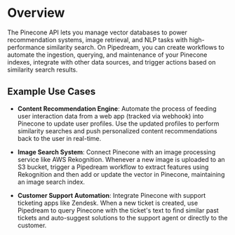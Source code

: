 # Overview

The Pinecone API lets you manage vector databases to power recommendation systems, image retrieval, and NLP tasks with high-performance similarity search. On Pipedream, you can create workflows to automate the ingestion, querying, and maintenance of your Pinecone indexes, integrate with other data sources, and trigger actions based on similarity search results.

## Example Use Cases

- **Content Recommendation Engine**: Automate the process of feeding user interaction data from a web app (tracked via webhook) into Pinecone to update user profiles. Use the updated profiles to perform similarity searches and push personalized content recommendations back to the user in real-time.

- **Image Search System**: Connect Pinecone with an image processing service like AWS Rekognition. Whenever a new image is uploaded to an S3 bucket, trigger a Pipedream workflow to extract features using Rekognition and then add or update the vector in Pinecone, maintaining an image search index.

- **Customer Support Automation**: Integrate Pinecone with support ticketing apps like Zendesk. When a new ticket is created, use Pipedream to query Pinecone with the ticket's text to find similar past tickets and auto-suggest solutions to the support agent or directly to the customer.
